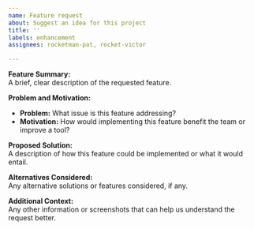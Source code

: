 ```yaml
---
name: Feature request
about: Suggest an idea for this project
title: ''
labels: enhancement
assignees: rocketman-pat, rocket-victor

---
```


**Feature Summary:**  
A brief, clear description of the requested feature.

**Problem and Motivation:**  
- **Problem:** What issue is this feature addressing?
- **Motivation:** How would implementing this feature benefit the team or improve a tool?

**Proposed Solution:**  
A description of how this feature could be implemented or what it would entail.

**Alternatives Considered:**  
Any alternative solutions or features considered, if any.

**Additional Context:**  
Any other information or screenshots that can help us understand the request better.
